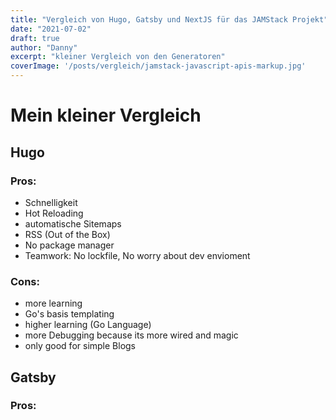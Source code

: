 ```yaml
---
title: "Vergleich von Hugo, Gatsby und NextJS für das JAMStack Projekt"
date: "2021-07-02"
draft: true
author: "Danny"
excerpt: "kleiner Vergleich von den Generatoren"
coverImage: '/posts/vergleich/jamstack-javascript-apis-markup.jpg'
---
```


# Mein kleiner Vergleich

## Hugo

### Pros:
+ Schnelligkeit
+ Hot Reloading
+ automatische Sitemaps
+ RSS (Out of the Box)
+ No package manager
+ Teamwork: No lockfile, No worry about dev envioment

### Cons:
- more learning
- Go's basis templating
- higher learning (Go Language)
- more Debugging because its more wired and magic
- only good for simple Blogs 


## Gatsby

### Pros:
